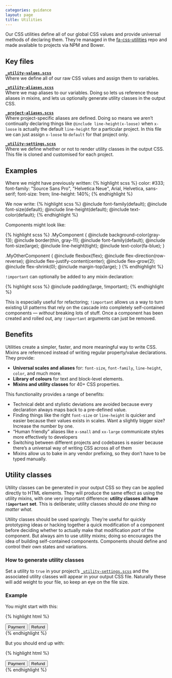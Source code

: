 ```yaml
---
categories: guidance
layout: page
title: Utilities
---
```


Our CSS utilities define all of our global CSS values and provide universal methods of declaring them. They’re managed in the [fa-css-utilities](https://github.com/fac/fa-css-utilities) repo and made available to projects via NPM and Bower.


## Key files

**[`_utility-values.scss`](https://github.com/fac/fa-css-utilities/blob/master/_utility-values.scss)**  
Where we define all of our raw CSS values and assign them to variables.

**[`_utility-aliases.scss`](https://github.com/fac/fa-css-utilities/blob/master/_utility-aliases.scss)**  
Where we map aliases to our variables. Doing so lets us reference those aliases in mixins, and lets us optionally generate utility classes in the output CSS.

**[`_project-aliases.scss`](https://github.com/fac/fa-css-utilities/blob/master/_project-aliases.scss)**  
Where project-specific aliases are defined. Doing so means we aren’t continually declaring things like `@include line-height(x-loose)` when `x-loose` is actually the default `line-height` for a particular project. In this file we can just assign `x-loose` to `default` for that project only.

**[`_utility-settings.scss`](https://github.com/fac/fa-origin/blob/master/assets/scss/_utility-settings.scss)**  
Where we define whether or not to render utility classes in the output CSS. This file is cloned and customised for each project.


## Examples

Where we might have previously written:
{% highlight scss %}
color: #333;
font-family: "Source Sans Pro", "Helvetica Neue", Arial, Helvetica, sans-serif;
font-size: 1rem;
line-height: 140%;
{% endhighlight %}

We now write:
{% highlight scss %}
@include font-family(default);
@include font-size(default);
@include line-height(default);
@include text-color(default);
{% endhighlight %}

Components might look like:

{% highlight scss %}
.MyComponent {
  @include background-color(gray-13);
  @include border(thin, gray-11);
  @include font-family(default);
  @include font-size(large);
  @include line-height(tight);
  @include text-color(fa-blue);
}

.MyOtherComponent {
  @include flexbox(flex);
  @include flex-direction(row-reverse);
  @include flex-justify-content(center);
  @include flex-grow(2);
  @include flex-shrink(0);
  @include margin-top(large);
}
{% endhighlight %}

`!important` can optionally be added to any mixin declaration:

{% highlight scss %}
@include padding(large, !important);
{% endhighlight %}

This is especially useful for refactoring; `!important` allows us a way to turn existing UI patterns that rely on the cascade into completely self-contained components — _without_ breaking lots of stuff. Once a component has been created and rolled out, any `!important` arguments can just be removed.



## Benefits

Utilities create a simpler, faster, and more meaningful way to write CSS. Mixins are referenced instead of writing regular property/value declarations. They provide:

* **Universal scales and aliases** for: `font-size`, `font-family`, `line-height`, `color`, and much more.
* **Library of colours** for text and block-level elements.
* **Mixins and utility classes** for 40+ CSS properties.

This functionality provides a range of benefits:

* Technical debt and stylistic deviations are avoided because every declaration always maps back to a pre-defined value.
* Finding things like the right `font-size` or `line-height` is quicker and easier because their values exists in scales. Want a slightly bigger size? Increase the number by one.
* “Human friendly” aliases like `x-small` and `xx-large` communicate styles more effectively to developers
* Switching between different projects and codebases is easier because there’s a universal way of writing CSS across all of them
* Mixins allow us to bake in any vendor prefixing, so they don’t have to be typed manually.



## Utility classes

Utility classes can be generated in your output CSS so they can be applied directly to HTML elements. They will produce the same effect as using the utility mixins, with one very important difference: **utility classes all have `!important` set**. This is deliberate; utility classes should _do one thing no matter what_.

Utility classes should be used sparingly. They’re useful for quickly prototyping ideas or hacking together a quick modification of a component before deciding whether to actually make that modification _part_ of the component. But always aim to use utility mixins; doing so encourages the idea of building self-contained components. Components should define and control their own states and variations.

### How to generate utility classes
Set a utility to `true` in your project’s [`_utility-settings.scss`](https://github.com/fac/fa-origin/blob/master/assets/scss/_utility-settings.scss) and the associated utility classes will appear in your output CSS file. Naturally these will add weight to your file, so keep an eye on the file size.

### Example

You might start with this:

{% highlight html %}
<div class="u-margin--0 u-padding--0 u-text-align--center u-border-radius--default u-border--thin--solid--fa-blue u-line-height--tight u-flexbox u-flex-align-items--stretch u-flex-direction--row">
  <button class="u-background--none u-display--inline-block u-margin--0 u-border-right--thin--solid--blue u-padding--x-small--small u-text-color--x-light u-flex-grow--1 u-text-truncate">Payment</button>
  <button class="u-background--none u-display--inline-block u-margin--0 u-padding--x-small--small u-text-color--x-light u-flex-grow--1 u-text-truncate">Refund</button>
</div>
{% endhighlight %}

But you should end up with:

{% highlight html %}
<div class="SegmentedControl">
  <button class="SegmentedControl-segment">Payment</button>
  <button class="SegmentedControl-segment">Refund</button>
</div>
{% endhighlight %}
